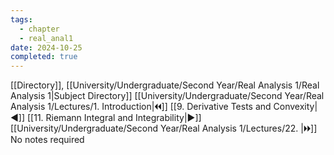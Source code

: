 ```yaml
---
tags:
  - chapter
  - real_anal1
date: 2024-10-25
completed: true
---
```

[[Directory]], [[University/Undergraduate/Second Year/Real Analysis 1/Real Analysis 1|Subject Directory]]
[[University/Undergraduate/Second Year/Real Analysis 1/Lectures/1. Introduction|🞀🞀]] [[9. Derivative Tests and Convexity|◀]] [[11. Riemann Integral and Integrability|▶]] [[University/Undergraduate/Second Year/Real Analysis 1/Lectures/22. |🞂🞂]]
No notes required